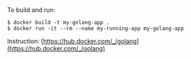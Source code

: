 To build and run:
```
$ docker build -t my-golang-app .
$ docker run -it --rm --name my-running-app my-golang-app
```
Instruction: [https://hub.docker.com/_/golang](https://hub.docker.com/_/golang)